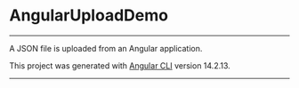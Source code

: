 # AngularUploadDemo
--------------------------------------------------------------------------------------------------------

A JSON file is uploaded from an Angular application.

This project was generated with [Angular CLI](https://github.com/angular/angular-cli) version 14.2.13.

--------------------------------------------------------------------------------------------------------
